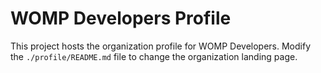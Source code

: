 # WOMP Developers Profile

This project hosts the organization profile for WOMP Developers. Modify the `./profile/README.md` file to change the organization landing page.